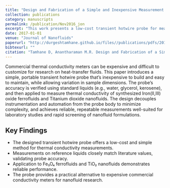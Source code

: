 ```yaml
---
title: "Design and Fabrication of a Simple and Inexpensive Measurement Probe for the Evaluation of Thermal Conductivity of Nanofluids"
collection: publications
category: manuscripts
permalink: /publication/Nov2016_jon
excerpt: "This work presents a low-cost transient hotwire probe for measuring thermal conductivity in nanofluids. The compact design emphasizes ease of fabrication, robustness, and flexibility in sample size, with accuracy validated on reference liquids and demonstrated on Fe3O4 ferrofluids and TiO2 nanofluids."
date: 2017-01-01
venue: "Journal of Nanofluids"
paperurl: "http://durgeshtamhane.github.io/files//publications/pdfs/2016-11-14_JON.pdf"
bibtexurl: ""
citation: "Tamhane D, Anantharaman M.R. Design and Fabrication of a Simple and Inexpensive Measurement Probe for the Evaluation of Thermal Conductivity of Nanofluids. Journal of Nanofluids. 2017;6:390–394."
---
```

Commercial thermal conductivity meters can be expensive and difficult to customize for research on heat-transfer fluids. 
This paper introduces a simple, portable transient hotwire probe that’s inexpensive to build and easy to maintain, 
while allowing variation in sample dimensions. The probe’s accuracy is verified using standard liquids (e.g., water, glycerol, kerosene),
and then applied to measure thermal conductivity of synthesized Iron(II,III) oxide ferrofluids and Titanium dioxide nanofluids. 
The design decouples instrumentation and automation from the probe body to minimize complexity, and achieves reliable, 
repeatable measurements well-suited for laboratory studies and rapid screening of nanofluid formulations.

## Key Findings
- The designed transient hotwire probe offers a low-cost and simple method for thermal conductivity measurements.  
- Measurements on reference liquids closely match literature values, validating probe accuracy.  
- Application to Fe₃O₄ ferrofluids and TiO₂ nanofluids demonstrates reliable performance.  
- The probe provides a practical alternative to expensive commercial conductivity meters for nanofluid research.  
